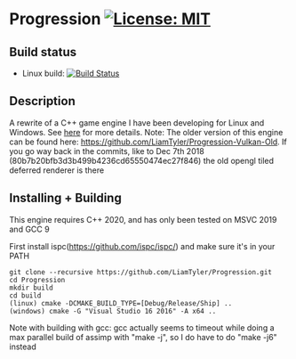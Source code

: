 # Progression [![License: MIT](https://img.shields.io/badge/License-MIT-blue.svg)](https://opensource.org/licenses/MIT)

## Build status
- Linux build: [![Build Status](https://travis-ci.org/LiamTyler/Progression.svg?branch=master)](https://travis-ci.org/LiamTyler/Progression)

## Description
A rewrite of a C++ game engine I have been developing for Linux and Windows. See [here](https://liamtyler.github.io/portfolio/Progression/) for more details.
Note: The older version of this engine can be found here: https://github.com/LiamTyler/Progression-Vulkan-Old. If you go way back in the commits, like to Dec 7th 2018 (80b7b20bfb3d3b499b4236cd65550474ec27f846) the old opengl tiled deferred renderer is there

## Installing + Building
This engine requires C++ 2020, and has only been tested on MSVC 2019 and GCC 9

First install ispc(https://github.com/ispc/ispc/) and make sure it's in your PATH
```
git clone --recursive https://github.com/LiamTyler/Progression.git
cd Progression 
mkdir build
cd build
(linux) cmake -DCMAKE_BUILD_TYPE=[Debug/Release/Ship] ..
(windows) cmake -G "Visual Studio 16 2016" -A x64 ..
```

Note with building with gcc: gcc actually seems to timeout while doing a max parallel build of assimp with "make -j", so I do have to do "make -j6" instead
